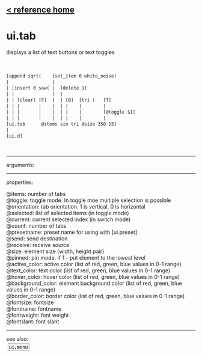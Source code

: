[< reference home](ceammc_lib.html)
---

# ui.tab


displays a list of text buttons or text toggles

```


[append sqrt(    [set_item 0 white_noise(
|                |
| [insert 0 saw( |  [delete 1(
| |              |  |
| | [clear( [F]  |  | [B]  [tri (   [T]
| | |       |    |  | |    |        |
| | |       |    |  | |    |        [@toggle $1(
| | |       |    |  | |    |        |
[ui.tab      @items sin tri @size 350 15]
|
[ui.d]

            
```

---
arguments:


---
properties:

@items: number of
            tabs<br>
@toggle: toggle mode. In toggle moe
            multiple selection is possible<br>
@orientation: tab orientation. 1 is
            vertical, 0 is horizontal<br>
@selected: list of selected items (in
            toggle mode)<br>
@current: current selected index
            (in switch mode)<br>
@count: number of
            tabs<br>
@presetname: preset name for using with
            [ui.preset]<br>
@send: send destination<br>
@receive: receive source<br>
@size: element size (width, height
            pair)<br>
@pinned: pin mode. if 1 - put element
            to the lowest level<br>
@active_color: active color (list of
            red, green, blue values in 0-1 range)<br>
@text_color: text color (list of red,
            green, blue values in 0-1 range)<br>
@hover_color: hover color (list of
            red, green, blue values in 0-1 range)<br>
@background_color: element
            background color (list of red, green, blue values in 0-1 range)<br>
@border_color: border color (list
            of red, green, blue values in 0-1 range)<br>
@fontsize: 
            fontsize<br>
@fontname: fontname<br>
@fontweight: font
            weight<br>
@fontslant: font
            slant<br>

---
see also:<br>
[![ui.menu](img/object_ui.menu.png)](ui.menu.html)
